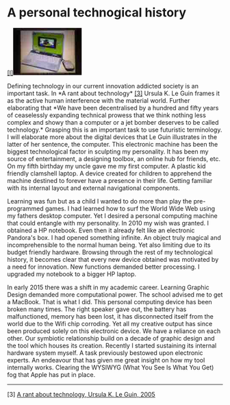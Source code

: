 # A personal technogical history



<p><a href="#image-bibliography">[I]</a><img src="images/post4-1.jpg"></p>
Defining technology in our current innovation addicted society is an important task. In *A rant about technology* <a href="https://www.ursulakleguin.com/a-rant-about-technology" target=“_blank”>[3]</a> Ursula K. Le Guin frames it as the active human interference with the material world. Further elaborating that *We have been decentralised by a hundred and fifty years of ceaselessly expanding technical prowess that we think nothing less complex and showy than a computer or a jet bomber deserves to be called technology.* Grasping this is an important task to use futuristic terminology. I will elaborate more about the digital devices that Le Guin illustrates in the latter of her sentence, the computer. This electronic machine has been the biggest technological factor in sculpting my personality. It has been my source of entertainment, a designing toolbox, an online hub for friends, etc. On my fifth birthday my uncle gave me my first computer. A plastic kid friendly clamshell laptop. A device created for children to apprehend the machine destined to forever have a presence in their life. Getting familiar with its internal layout and external navigational components. 



Learning was fun but as a child I wanted to do more than play the pre-programmed games. I had learned how to surf the World Wide Web using my fathers desktop computer. Yet I desired a personal computing machine that could entangle with my personality. In 2010 my wish was granted. I obtained a HP notebook. Even then it already felt like an electronic Pandora's box. I had opened something infinite. An object truly magical and incomprehensible to the normal human being. Yet also limiting due to its budget friendly hardware. Browsing through the rest of my technological history, it becomes clear that every new device obtained was motivated by a need for innovation. New functions demanded better processing. I upgraded my notebook to a bigger HP laptop. 



In early 2015 there was a shift in my academic career. Learning Graphic Design demanded more computational power. The school advised me to get a MacBook. That is what I did. This personal computing device has been broken many times. The right speaker gave out, the battery has malfunctioned, memory has been lost, it has disconnected itself from the world due to the Wifi chip corroding. Yet all my creative output has since been produced solely on this electronic device. We have a reliance on each other. Our symbiotic relationship build on a decade of graphic design and the tool which houses its creation. Recently I started sustaining its internal hardware system myself. A task previously bestowed upon electronic experts. An endeavour that has given me great insight on how my tool internally works. Clearing the WYSIWYG (What You See Is What You Get) fog that Apple has put in place.  

--- 

[3] <a href="https://www.ursulakleguin.com/a-rant-about-technology" target=“_blank”> A rant about technology, Ursula K. Le Guin, 2005</a>
